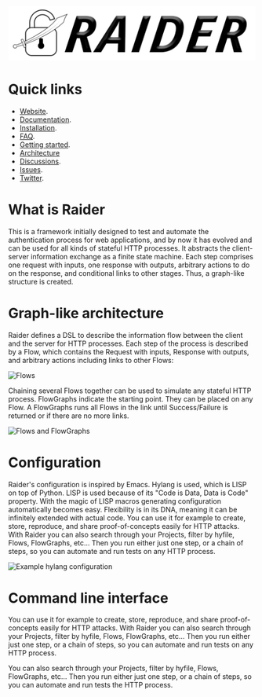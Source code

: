 ![Raider logo](./ext/logo.png)

# Quick links

- [Website](https://raiderauth.com/).
- [Documentation](https://docs.raiderauth.com/en/latest/).
- [Installation](https://docs.raiderauth.com/en/latest/overview/install.html).
- [FAQ](https://docs.raiderauth.com/en/latest/overview/faq.html).
- [Getting started](https://docs.raiderauth.com/en/latest/tutorials/getting_started.html).
- [Architecture](https://docs.raiderauth.com/en/latest/case_studies/architecture.html)
- [Discussions](https://github.com/OWASP/raider/discussions).
- [Issues](https://github.com/OWASP/raider/issues).
- [Twitter](https://twitter.com/raiderauth).

# What is Raider

This is a framework initially designed to test and automate the
authentication process for web applications, and by now it has evolved
and can be used for all kinds of stateful HTTP processes. It abstracts
the client-server information exchange as a finite state machine. Each
step comprises one request with inputs, one response with outputs,
arbitrary actions to do on the response, and conditional links to
other stages. Thus, a graph-like structure is created.

# Graph-like architecture

Raider defines a DSL to describe the information flow between the
client and the server for HTTP processes. Each step of the process is
described by a Flow, which contains the Request with inputs, Response
with outputs, and arbitrary actions including links to other Flows:

![Flows](https://raiderauth.com/images/illustrations/raider_flows.png)

Chaining several Flows together can be used to simulate any stateful
HTTP process. FlowGraphs indicate the starting point. They can be
placed on any Flow. A FlowGraphs runs all Flows in the link until
Success/Failure is returned or if there are no more links.

![Flows and FlowGraphs](https://raiderauth.com/images/illustrations/graph.png)

# Configuration

Raider's configuration is inspired by Emacs. Hylang is used, which is
LISP on top of Python. LISP is used because of its "Code is Data, Data
is Code" property. With the magic of LISP macros generating
configuration automatically becomes easy. Flexibility is in its DNA,
meaning it can be infinitely extended with actual code. 
You can use it for example to create, store, reproduce, and share
proof-of-concepts easily for HTTP attacks. With Raider you can also
search through your Projects, filter by hyfile, Flows, FlowGraphs,
etc... Then you run either just one step, or a chain of steps, so you
can automate and run tests on any HTTP process.


![Example hylang configuration](https://raiderauth.com/images/illustrations/config.png)


# Command line interface

You can use it for example to create, store, reproduce, and share
proof-of-concepts easily for HTTP attacks. With Raider you can also
search through your Projects, filter by hyfile, Flows, FlowGraphs,
etc... Then you run either just one step, or a chain of steps, so you
can automate and run tests on any HTTP process.

You can also search through your Projects, filter by hyfile, Flows,
FlowGraphs, etc… Then you run either just one step, or a chain of
steps, so you can automate and run tests the HTTP process.
